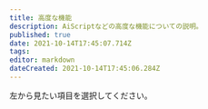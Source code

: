 ```yaml
---
title: 高度な機能
description: AiScriptなどの高度な機能についての説明。
published: true
date: 2021-10-14T17:45:07.714Z
tags: 
editor: markdown
dateCreated: 2021-10-14T17:45:06.284Z
---
```


左から見たい項目を選択してください。